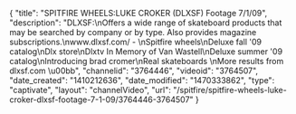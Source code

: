 {
    "title": "SPITFIRE WHEELS:LUKE CROKER (DLXSF) Footage 7\/1\/09",
    "description": "DLXSF:\nOffers a wide range of skateboard products that may be searched by company or by type. Also provides magazine subscriptions.\nwww.dlxsf.com\/ - \nSpitfire wheels\nDeluxe fall '09 catalog\nDlx store\nDlxtv In Memory of Van Wastell\nDeluxe summer '09 catalog\nIntroducing brad cromer\nReal skateboards \nMore results from dlxsf.com \u00bb",
    "channelid": "3764446",
    "videoid": "3764507",
    "date_created": "1410212636",
    "date_modified": "1470333862",
    "type": "captivate",
    "layout": "channelVideo",
    "url": "\/spitfire\/spitfire-wheels-luke-croker-dlxsf-footage-7-1-09\/3764446-3764507"
}